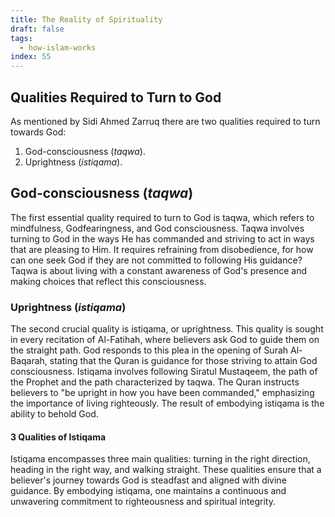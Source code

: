 ```yaml
---
title: The Reality of Spirituality
draft: false
tags:
  - how-islam-works
index: 55
---
```

## Qualities Required to Turn to God 

As mentioned by Sidi Ahmed Zarruq there are two qualities required to turn towards God: 
1. God-consciousness (*taqwa*).
2. Uprightness (*istiqama*).

## God-consciousness (*taqwa*)

The first essential quality required to turn to God is taqwa, which refers to mindfulness, Godfearingness, and God consciousness. Taqwa involves turning to God in the ways He has commanded and striving to act in ways that are pleasing to Him. It requires refraining from disobedience, for how can one seek God if they are not committed to following His guidance? Taqwa is about living with a constant awareness of God's presence and making choices that reflect this consciousness.

### Uprightness (*istiqama*)

The second crucial quality is istiqama, or uprightness. This quality is sought in every recitation of Al-Fatihah, where believers ask God to guide them on the straight path. God responds to this plea in the opening of Surah Al-Baqarah, stating that the Quran is guidance for those striving to attain God consciousness. Istiqama involves following Siratul Mustaqeem, the path of the Prophet and the path characterized by taqwa. The Quran instructs believers to "be upright in how you have been commanded," emphasizing the importance of living righteously. The result of embodying istiqama is the ability to behold God.

#### 3 Qualities of Istiqama

Istiqama encompasses three main qualities: turning in the right direction, heading in the right way, and walking straight. These qualities ensure that a believer's journey towards God is steadfast and aligned with divine guidance. By embodying istiqama, one maintains a continuous and unwavering commitment to righteousness and spiritual integrity.